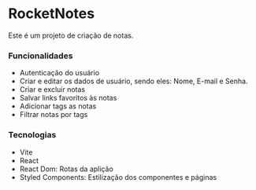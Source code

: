 # RocketNotes

Este é um projeto de criação de notas. 

<h3>Funcionalidades</h3>

- Autenticação do usuário
- Criar e editar os dados de usuário, sendo eles: Nome, E-mail e Senha.
- Criar e excluir notas
- Salvar links favoritos às notas
- Adicionar tags as notas
- Filtrar notas por tags

<h3>Tecnologias</h3>

- Vite
- React
- React Dom: Rotas da aplição
- Styled Components: Estilização dos componentes e páginas

